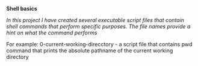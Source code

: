 **Shell basics**

*In this project I have created several executable script files that contain shell commands that perform specific purposes.
The file names provide a hint on what the command performs*

For example:
 0-current-working-direcctory - a script file that contains pwd command that prints the absolute pathname of the current working directory
